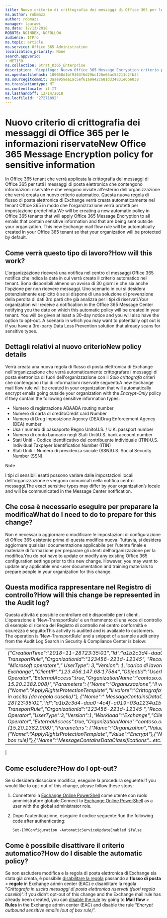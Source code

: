 ```yaml
---
title: Nuovo criterio di crittografia dei messaggi di Office 365 per le informazioni riservate
ms.author: robmazz
author: robmazz
manager: laurawi
ms.date: 12/13/2018
ROBOTS: NOINDEX, NOFOLLOW
audience: ITPro
ms.topic: article
ms.service: Office 365 Administration
localization_priority: None
search.appverid:
- MET150
ms.collection: Strat_O365_Enterprise
description: 'Riepilogo: Nuovo Office 365 Message Encryption criterio per le informazioni riservate.'
ms.openlocfilehash: 180050d1bf9303f6d29bc126e66ac53211c2fb34
ms.sourcegitcommit: 3aae959ea1ac5ef61a9942c681d334831e6b6038
ms.translationtype: MT
ms.contentlocale: it-IT
ms.lasthandoff: 12/14/2018
ms.locfileid: "27271092"
---
```

# <a name="new-office-365-message-encryption-policy-for-sensitive-information"></a><span data-ttu-id="87475-103">Nuovo criterio di crittografia dei messaggi di Office 365 per le informazioni riservate</span><span class="sxs-lookup"><span data-stu-id="87475-103">New Office 365 Message Encryption policy for sensitive information</span></span>

<span data-ttu-id="87475-p101">In Office 365 tenant che verrà applicata la crittografia dei messaggi di Office 365 per tutti i messaggi di posta elettronica che contengono informazioni riservate e che vengono inviate all'esterno dell'organizzazione che verrà creata un nuovo criterio automatico. Questa nuova regola di flusso di posta elettronica di Exchange verrà creata automaticamente nel tenant Office 365 in modo che l'organizzazione verrà protetti per impostazione predefinita.</span><span class="sxs-lookup"><span data-stu-id="87475-p101">We will be creating a new automatic policy in Office 365 tenants that will apply Office 365 Message Encryption to all emails that contain sensitive information and that are being sent outside your organization. This new Exchange mail flow rule will be automatically created in your Office 365 tenant so that your organization will be protected by default.</span></span>

## <a name="how-will-this-work"></a><span data-ttu-id="87475-106">Come verrà questo tipo di lavoro?</span><span class="sxs-lookup"><span data-stu-id="87475-106">How will this work?</span></span>

<span data-ttu-id="87475-p102">L'organizzazione riceverà una notifica nel centro di messaggi Office 365 notifica che indica la data in cui verrà creato il criterio automatico nel tenant. Sono disponibili almeno un avviso di 30 giorni e che sia anche l'opzione per non ricevere messaggi. Uno scenario in cui si desidera potenzialmente esplicito è se si dispone di una soluzione di prevenzione della perdita di dati 3rd parti che già analizza per i tipi di riservati.</span><span class="sxs-lookup"><span data-stu-id="87475-p102">Your organization will receive a notification in the Office 365 Message Center notifying you the date on which this automatic policy will be created in your tenant. You will be given at least a 30-day notice and you will also have the option to opt-out. A scenario in which you may want to potentially opt out is if you have a 3rd-party Data Loss Prevention solution that already scans for sensitive types.</span></span>

## <a name="new-policy-details"></a><span data-ttu-id="87475-109">Dettagli relativi al nuovo criterio</span><span class="sxs-lookup"><span data-stu-id="87475-109">New policy details</span></span>

<span data-ttu-id="87475-110">Verrà creata una nuova regola di flusso di posta elettronica di Exchange nell'organizzazione che verrà automaticamente crittografare i messaggi di posta elettronica di fuori dell'organizzazione con il *Solo crittografa* criteri che contengono i tipi di informazioni riservate seguenti:</span><span class="sxs-lookup"><span data-stu-id="87475-110">A new Exchange mail flow rule will be created in your organization that will automatically encrypt emails going outside your organization with the *Encrypt-Only* policy if they contain the following sensitive information types:</span></span>

- <span data-ttu-id="87475-111">Numero di registrazione ABA</span><span class="sxs-lookup"><span data-stu-id="87475-111">ABA routing number</span></span>
- <span data-ttu-id="87475-112">Numero di carta di credito</span><span class="sxs-lookup"><span data-stu-id="87475-112">Credit card Number</span></span>
- <span data-ttu-id="87475-113">Numero di Drug imposizione Agency (DEA)</span><span class="sxs-lookup"><span data-stu-id="87475-113">Drug Enforcement Agency (DEA) number</span></span>
- <span data-ttu-id="87475-p103">Usa / numero di passaporto Regno Unito</span><span class="sxs-lookup"><span data-stu-id="87475-p103">U.S. / U.K. passport number</span></span>
- <span data-ttu-id="87475-116">Numero di conto bancario negli Stati Uniti</span><span class="sxs-lookup"><span data-stu-id="87475-116">U.S. bank account number</span></span>
- <span data-ttu-id="87475-117">Stati Uniti - Codice identificativo del contribuente individuale (ITIN)</span><span class="sxs-lookup"><span data-stu-id="87475-117">U.S. Individual Taxpayer Identification Number (ITIN)</span></span>
- <span data-ttu-id="87475-118">Stati Uniti - Numero di previdenza sociale (SSN)</span><span class="sxs-lookup"><span data-stu-id="87475-118">U.S. Social Security Number (SSN)</span></span>

> [!Note]
> <span data-ttu-id="87475-119">I tipi di sensibili esatti possono variare dalle impostazioni locali dell'organizzazione e vengono comunicati nella notifica centro messaggi.</span><span class="sxs-lookup"><span data-stu-id="87475-119">The exact sensitive types may differ by your organization’s locale and will be communicated in the Message Center notification.</span></span>

## <a name="what-do-i-need-to-do-to-prepare-for-this-change"></a><span data-ttu-id="87475-120">Che cosa è necessario eseguire per preparare la modifica</span><span class="sxs-lookup"><span data-stu-id="87475-120">What do I need to do to prepare for this change?</span></span>

<span data-ttu-id="87475-p104">Non è necessario aggiornare o modificare le impostazioni di configurazione di Office 365 esistente prima di questa modifica nuova. Tuttavia, si desidera aggiornare qualsiasi documentazione applicabile per l'utente finale e materiale di formazione per preparare gli utenti dell'organizzazione per la modifica.</span><span class="sxs-lookup"><span data-stu-id="87475-p104">You do not have to update or modify any existing Office 365 configuration settings prior to this new change. However, you may want to update any applicable end-user documentation and training materials to prepare people in your organization for this change.</span></span>

## <a name="how-will-this-change-be-represented-in-the-audit-log"></a><span data-ttu-id="87475-123">Questa modifica rappresentare nel Registro di controllo?</span><span class="sxs-lookup"><span data-stu-id="87475-123">How will this change be represented in the Audit log?</span></span>

<span data-ttu-id="87475-p105">Questa attività è possibile controllare ed è disponibile per i clienti.  L'operazione è 'New-TransportRule' e un frammento di una voce di controllo di esempio di ricerca del Registro di controllo nel centro conformità e sicurezza è seguito:</span><span class="sxs-lookup"><span data-stu-id="87475-p105">This activity is audited and is available to customers.  The operation is ‘New-TransportRule’ and a snippet of a sample audit entry from the Audit Log Search in Security & Compliance Center is below:</span></span>

|     |
| --- |
| <span data-ttu-id="87475-126">*{"CreationTime":"2018-11-28T23:35:01","Id":"a1b2c3d4-daa0-4c4f-a019-03a1234a1b0c","Operation":"New-TransportRule","OrganizationId":"123456-221d-12345", "RecordType": 1, "ResultStatus": "True", "UserKey specificato": "Microsoft operatore"," UserType": 3,"Version": 1,"carico di lavoro":"Di Exchange","ClientIP":"123.456.147.68:17584","ObjectId":"UserId "," ":"Microsoft Operator","ExternalAccess":true,"OrganizationName":"contoso.onmicrosoft.com","OriginatingServer":"CY4PR13MBXXXX ( 15.20.1382.008)","Parameters": {"Nome":"Organizzazione","Il valore":" g 123456 221-12346"{"Nome":"ApplyRightsProtectionTemplate","Il valore":"Crittografa"}, {"Nome":"Name","Il valore":"Crittografare pubblicità riservati in uscita (da regola casella)"}, {"Nome":" MessageContainsDataClassifications"... e così via.*</span><span class="sxs-lookup"><span data-stu-id="87475-126">*{"CreationTime":"2018-11-28T23:35:01","Id":"a1b2c3d4-daa0-4c4f-a019-03a1234a1b0c","Operation":"New-TransportRule","OrganizationId":"123456-221d-12345 ","RecordType":1,"ResultStatus":"True","UserKey":"Microsoft Operator","UserType":3,"Version":1,"Workload":"Exchange","ClientIP":"123.456.147.68:17584","ObjectId":"","UserId":"Microsoft Operator","ExternalAccess":true,"OrganizationName":"contoso.onmicrosoft.com","OriginatingServer":"CY4PR13MBXXXX (15.20.1382.008)","Parameters": {"Name":"Organization","Value":"123456-221d-12346"{"Name":"ApplyRightsProtectionTemplate","Value":"Encrypt"},{"Name":"Name","Value":"Encrypt outbound sensitive emails (out of box rule)"},{"Name":"MessageContainsDataClassifications”…etc.*</span></span>
 |

## <a name="how-do-i-opt-out"></a><span data-ttu-id="87475-127">Come escludere?</span><span class="sxs-lookup"><span data-stu-id="87475-127">How do I opt-out?</span></span>

<span data-ttu-id="87475-128">Se si desidera dissociare modifica, eseguire la procedura seguente:</span><span class="sxs-lookup"><span data-stu-id="87475-128">If you would like to opt-out of this change, please follow these steps:</span></span>

1. <span data-ttu-id="87475-129">Connettersi a [Exchange Online PowerShell](https://aka.ms/exopowershell) come utente con ruolo amministratore globale.</span><span class="sxs-lookup"><span data-stu-id="87475-129">Connect to [Exchange Online PowerShell](https://aka.ms/exopowershell) as a user with the global administrator role.</span></span>
2.  <span data-ttu-id="87475-130">Dopo l'autenticazione, eseguire il codice seguente:</span><span class="sxs-lookup"><span data-stu-id="87475-130">Run the following code after authenticating:</span></span>

    ```
    Set-IRMConfiguration -AutomaticServiceUpdateEnabled $false
    ```

## <a name="how-do-i-disable-the-automatic-policy"></a><span data-ttu-id="87475-131">Come è possibile disattivare il criterio automatico?</span><span class="sxs-lookup"><span data-stu-id="87475-131">How do I disable the automatic policy?</span></span>

<span data-ttu-id="87475-132">Se non escludere modifica e la regola di posta elettronica di Exchange sia stata già creata, è possibile [disabilitare la regola](https://docs.microsoft.com/exchange/security-and-compliance/mail-flow-rules/manage-mail-flow-rules#enable-or-disable-a-mail-flow-rule) passando a **flusso di posta** > **regole** in Exchange admin center (EAC) e disabilitare la regola "*Crittografa in uscita messaggi di posta elettronica riservati (fuori regola casella)*".</span><span class="sxs-lookup"><span data-stu-id="87475-132">If you didn’t opt-out of this change and the Exchange mail rule has already been created, you can [disable the rule](https://docs.microsoft.com/exchange/security-and-compliance/mail-flow-rules/manage-mail-flow-rules#enable-or-disable-a-mail-flow-rule) by going to **Mail flow** > **Rules** in the Exchange admin center (EAC) and disable the rule “*Encrypt outbound sensitive emails (out of box rule)*”.</span></span>
